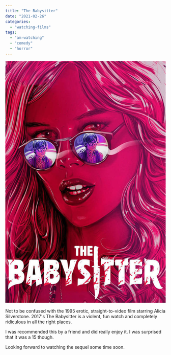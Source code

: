 ```yaml
---
title: "The Babysitter"
date: "2021-02-26"
categories: 
  - "watching-films"
tags: 
  - "am-watching"
  - "comedy"
  - "horror"
---
```


[![](images/the-babysitter.jpg)](https://davidpeach.co.uk/wp-content/uploads/2023/05/the-babysitter.jpg)

Not to be confused with the 1995 erotic, straight-to-video film starring Alicia Silverstone. 2017's The Babysitter is a violent, fun watch and completely ridiculous in all the right places.

I was recommended this by a friend and did really enjoy it. I was surprised that it was a 15 though.

Looking forward to watching the sequel some time soon.

